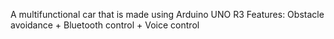 A multifunctional car that is made using Arduino UNO R3
Features: Obstacle avoidance + Bluetooth control + Voice control
